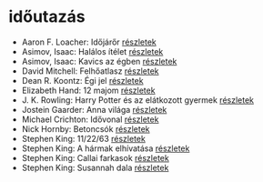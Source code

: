 # időutazás

- Aaron F. Loacher: Időjárőr [részletek](_details/Aaron%20F.%20Loacher.md#id_999)
- Asimov, Isaac: Halálos ítélet [részletek](_details/Asimov%2C%20Isaac.md#id_1176)
- Asimov, Isaac: Kavics az égben [részletek](_details/Asimov%2C%20Isaac.md#id_1177)
- David Mitchell: Felhőatlasz [részletek](_details/David%20Mitchell.md#id_454)
- Dean R. Koontz: Égi jel [részletek](_details/Dean%20R.%20Koontz.md#id_1090)
- Elizabeth Hand: 12 majom [részletek](_details/Elizabeth%20Hand.md#id_779)
- J. K. Rowling: Harry Potter és az elátkozott gyermek [részletek](_details/J.%20K.%20Rowling.md#id_1459)
- Jostein Gaarder: Anna világa [részletek](_details/Jostein%20Gaarder.md#id_1411)
- Michael Crichton: Idővonal [részletek](_details/Michael%20Crichton.md#id_754)
- Nick Hornby: Betoncsók [részletek](_details/Nick%20Hornby.md#id_708)
- Stephen King: 11/22/63 [részletek](_details/Stephen%20King.md#id_523)
- Stephen King: A hármak elhívatása [részletek](_details/Stephen%20King.md#id_540)
- Stephen King: Callai farkasok [részletek](_details/Stephen%20King.md#id_847)
- Stephen King: Susannah dala [részletek](_details/Stephen%20King.md#id_542)